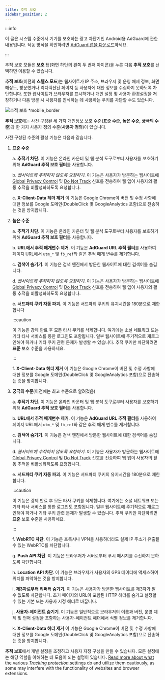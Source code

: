 ```yaml
---
title: 추적 보호
sidebar_position: 2
---
```


:::info

이 글은 시스템 수준에서 기기를 보호하는 광고 차단기인 Android용 AdGuard에 관한 내용입니다. 작동 방식을 확인하려면 [AdGuard 앱을 다운로드](https://agrd.io/download-kb-adblock)하세요.

:::

추적 보호 모듈은 **보호** 탭(화면 하단의 왼쪽 두 번째 아이콘)을 누른 다음 **추적 보호**를 선택하면 이용할 수 있습니다.

**추적 보호**(이전의 **스텔스 모드**)는 웹사이트가 IP 주소, 브라우저 및 운영 체제 정보, 화면 해상도, 방문했거나 리디렉션된 페이지 등 사용자에 대한 정보를 수집하지 못하도록 차단합니다. 또한 웹사이트가 브라우저를 표시하거나 개인 설정 및 사용자 환경설정을 저장하거나 다음 방문 시 사용자를 인식하는 데 사용하는 쿠키를 차단할 수도 있습니다.

![추적 보호 \*mobile\_border](https://cdn.adtidy.org/blog/new/y5fuztracking_protection.png)

**추적 보호**에는 사전 구성된 세 가지 개인정보 보호 수준(**표준 수준**, **높은 수준**, **궁극의 수준**)과 한 가지 사용자 정의 수준(**사용자 정의**)이 있습니다.

사전 구성된 수준의 활성 기능은 다음과 같습니다.

1. **표준 수준**

   a. **추적기 차단**. 이 기능은 온라인 카운터 및 웹 분석 도구로부터 사용자를 보호하기 위해 **AdGuard 추적 보호 필터**를 사용합니다.

   b. _웹사이트에 추적하지 않도록 요청하기_. 이 기능은 사용자가 방문하는 웹사이트에 [Global Privacy Control](https://globalprivacycontrol.org/) 및 [Do Not Track](https://en.wikipedia.org/wiki/Do_Not_Track) 신호를 전송하여 웹 앱이 사용자의 활동 추적을 비활성화하도록 요청합니다.

   c. **X-Client-Data 헤더 제거** 이 기능은 Google Chrome이 버전 및 수정 사항에 대한 정보를 Google 도메인(DoubleClick 및 GoogleAnalytics 포함)으로 전송하는 것을 방지합니다.

2. **높은 수준**

   a. **추적기 차단**. 이 기능은 온라인 카운터 및 웹 분석 도구로부터 사용자를 보호하기 위해 **AdGuard 추적 보호 필터**를 사용합니다.

   b. **URL에서 추적 매개변수 제거**. 이 기능은 **AdGuard URL 추적 필터**를 사용하여 페이지 URL에서 `utm_*` 및 `fb_ref`와 같은 추적 매개 변수를 제거합니다.

   c. **검색어 숨기기**. 이 기능은 검색 엔진에서 방문한 웹사이트에 대한 검색어를 숨깁니다.

   d. _웹사이트에 추적하지 않도록 요청하기_. 이 기능은 사용자가 방문하는 웹사이트에 [Global Privacy Control](https://globalprivacycontrol.org/) 및 [Do Not Track](https://en.wikipedia.org/wiki/Do_Not_Track) 신호를 전송하여 웹 앱이 사용자의 활동 추적을 비활성화하도록 요청합니다.

   e. **서드파티 쿠키 자동 파괴**. 이 기능은 서드파티 쿠키의 유지시간을 180분으로 제한합니다

   :::caution

   이 기능은 강제 만료 후 모든 타사 쿠키를 삭제합니다. 여기에는 소셜 네트워크 또는 기타 타사 서비스를 통한 로그인도 포함됩니다. 일부 웹사이트에 주기적으로 재로그인해야 하거나 기타 쿠키 관련 문제가 발생할 수 있습니다. 추적 쿠키만 차단하려면 **표준** 보호 수준을 사용하세요.

   :::

   f. **X-Client-Data 헤더 제거** 이 기능은 Google Chrome이 버전 및 수정 사항에 대한 정보를 Google 도메인(DoubleClick 및 GoogleAnalytics 포함)으로 전송하는 것을 방지합니다.

3. **궁극의 수준**(이전에는 최고 수준으로 알려졌음)

   a. **추적기 차단**. 이 기능은 온라인 카운터 및 웹 분석 도구로부터 사용자를 보호하기 위해 **AdGuard 추적 보호 필터**를 사용합니다.

   b. **URL에서 추적 매개변수 제거**. 이 기능은 **AdGuard URL 추적 필터**를 사용하여 페이지 URL에서 `utm_*` 및 `fb_ref`와 같은 추적 매개 변수를 제거합니다.

   c. **검색어 숨기기**. 이 기능은 검색 엔진에서 방문한 웹사이트에 대한 검색어를 숨깁니다.

   d. _웹사이트에 추적하지 않도록 요청하기_. 이 기능은 사용자가 방문하는 웹사이트에 [Global Privacy Control](https://globalprivacycontrol.org/) 및 [Do Not Track](https://en.wikipedia.org/wiki/Do_Not_Track) 신호를 전송하여 웹 앱이 사용자의 활동 추적을 비활성화하도록 요청합니다.

   e. **서드파티 쿠키 자동 파괴**. 이 기능은 서드파티 쿠키의 유지시간을 180분으로 제한합니다.

   :::caution

   이 기능은 강제 만료 후 모든 타사 쿠키를 삭제합니다. 여기에는 소셜 네트워크 또는 기타 타사 서비스를 통한 로그인도 포함됩니다. 일부 웹사이트에 주기적으로 재로그인해야 하거나 기타 쿠키 관련 문제가 발생할 수 있습니다. 추적 쿠키만 차단하려면 **표준** 보호 수준을 사용하세요.

   :::

   f. **WebRTC 차단**. 이 기능은 프록시나 VPN을 사용하더라도 실제 IP 주소가 유출될 수 있는 WebRTC를 차단합니다.

   g. **Push API 차단**. 이 기능은 브라우저가 서버로부터 푸시 메시지를 수신하지 못하도록 차단합니다.

   h. **Location API 차단**. 이 기능은 브라우저가 사용자의 GPS 데이터에 액세스하여 위치를 파악하는 것을 방지합니다.

   i. **제3자로부터 리퍼러 숨기기**. 이 기능은 사용자가 방문한 웹사이트를 제3자가 알 수 없도록 차단합니다. 초기 페이지의 URL이 포함된 HTTP 헤더를 숨기고 설정할 수 있는 기본 또는 사용자 지정 헤더로 바꿉니다.

   j. **사용자-에이전트 숨기기**. 이 기능은 일반적으로 브라우저의 이름과 버전, 운영 체제 및 언어 설정을 포함하는 사용자-에이전트 헤더에서 식별 정보를 제거합니다.

   k. **X-Client-Data 헤더 제거** 이 기능은 Google Chrome이 버전 및 수정 사항에 대한 정보를 Google 도메인(DoubleClick 및 GoogleAnalytics 포함)으로 전송하는 것을 방지합니다.

**추적 보호**에서 개별 설정을 조정하고 사용자 지정 구성을 만들 수 있습니다. 모든 설정에는 해당 역할을 이해하는 데 도움이 되는 설명이 있습니다. [Read more about what the various _Tracking protection_ settings do](/general/stealth-mode) and utilize them cautiously, as some may interfere with the functionality of websites and browser extensions.
